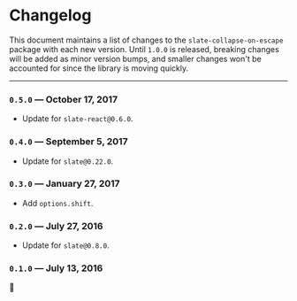 
# Changelog

This document maintains a list of changes to the `slate-collapse-on-escape` package with each new version. Until `1.0.0` is released, breaking changes will be added as minor version bumps, and smaller changes won't be accounted for since the library is moving quickly.


---


### `0.5.0` — October 17, 2017

- Update for `slate-react@0.6.0`.

### `0.4.0` — September 5, 2017

- Update for `slate@0.22.0`.

### `0.3.0` — January 27, 2017

- Add `options.shift`.

### `0.2.0` — July 27, 2016

- Update for `slate@0.8.0`.

### `0.1.0` — July 13, 2016

:tada:

